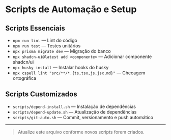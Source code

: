 # Scripts de Automação e Setup

## Scripts Essenciais

- `npm run lint` — Lint do código
- `npm run test` — Testes unitários
- `npx prisma migrate dev` — Migração do banco
- `npx shadcn-ui@latest add <componente>` — Adicionar componente shadcn/ui
- `npx husky install` — Instalar hooks do husky
- `npx cspell lint "src/**/*.{ts,tsx,js,jsx,md}"` — Checagem ortográfica

## Scripts Customizados

- `scripts/depend-install.sh` — Instalação de dependências
- `scripts/depend-update.sh` — Atualização de dependências
- `scripts/git-auto.sh` — Commit, versionamento e push automático

---

> Atualize este arquivo conforme novos scripts forem criados.

